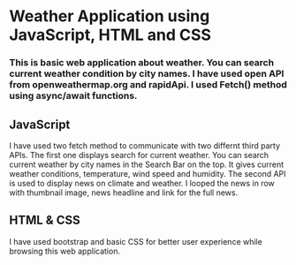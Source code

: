 # Weather Application using JavaScript, HTML and CSS
### This is basic web application about weather. You can search current weather condition by city names. I have used open API from openweathermap.org and rapidApi. I used Fetch() method using async/await functions. 

## JavaScript
I have used two fetch method to communicate with two differnt third party APIs. The first one displays search for current weather. You can search current weather by city names in the Search Bar on the top. It gives current weather conditions, temperature, wind speed and humidity.
The second API is used to display news on climate and weather. I looped the news in row with thumbnail image, news headline and link for the full news.

## HTML & CSS
I have used bootstrap and basic CSS for better user experience while browsing this web application.